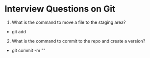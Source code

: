# Interview Questions on Git

1. What is the command to move a file to the staging area?

- git add <file-name>

2. What is the command to commit to the repo and create a version?

- git commit -m "<message>"
